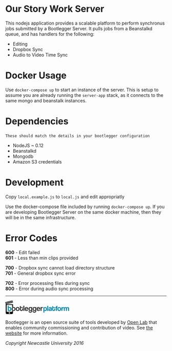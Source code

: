 # Our Story Work Server

This nodejs application provides a scalable platform to perform synchronus jobs submitted by a Bootlegger Server. It pulls jobs from a Beanstalkd queue, and has handlers for the following:

- Editing
- Dropbox Sync
- Audio to Video Time Sync

# Docker Usage

Use `docker-compose up` to start an instance of the server. This is setup to assume you are already running the `server-app` stack, as it connects to the same mongo and beanstalk instances.

# Dependencies

`These should match the details in your bootlegger configuration`

- NodeJS ~ 0.12
- Beanstalkd
- Mongodb
- Amazon S3 credentials

# Development

Copy `local.example.js` to `local.js` and edit appropriatly

Use the docker-compose file included by running `docker-compose up`. If you are developing Bootlegger Server on the same docker machine, then they will be in the same infrastructure.

# Error Codes

**600** - Edit failed\
**601** - Less than min clips provided

**700** - Dropbox sync cannot load directory structure\
**701** - General dropbox sync error

**702** - Error processing files during sync\
**800** - Error during audio sync processing

---

![](platform.png)

Bootlegger is an open source suite of tools developed by [Open Lab](http://openlab.ncl.ac.uk) that enables community commissioning and contribution of video. See [the website]( https://bootlegger.tv/platform) for more information.

*Copyright Newcastle University 2016*